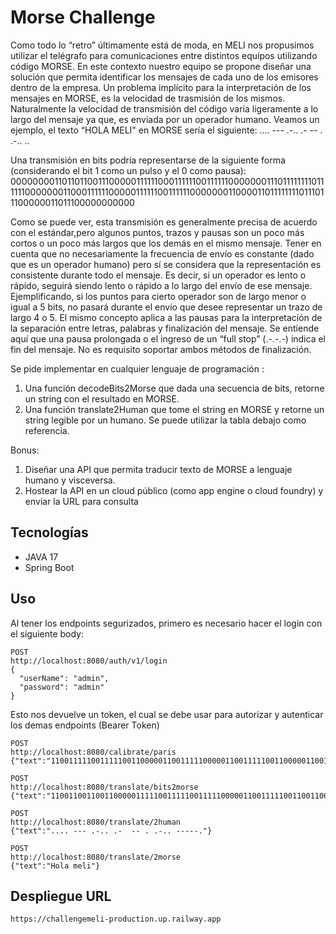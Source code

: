 # Morse Challenge

Como todo lo “retro” últimamente está de moda, en MELI nos propusimos utilizar el telégrafo para comunicaciones entre distintos equipos utilizando código MORSE. En este contexto nuestro equipo se propone diseñar una solución que permita identificar los mensajes de cada uno de los emisores dentro de la empresa.
Un problema implícito para la interpretación de los mensajes en MORSE, es la velocidad de trasmisión de los mismos. Naturalmente la velocidad de transmisión del código varía ligeramente a lo largo del mensaje ya que, es enviada por un operador humano.
Veamos un ejemplo, el texto “HOLA MELI" en MORSE sería el siguiente:
.... --- .-.. .- -- . .-.. ..

Una transmisión en bits podría representarse de la siguiente forma (considerando el bit 1 como un pulso y el 0 como pausa):
00000000110110110011100000111111000111111001111110000000111011111111011111100000001100011111100000111111001111110000000110000110111111110111011100000011011100000000000

Como se puede ver, esta transmisión es generalmente precisa de acuerdo con el estándar,pero algunos puntos, trazos y pausas son un poco más cortos o un poco más largos que los demás en el mismo mensaje.
Tener en cuenta que no necesariamente la frecuencia de envío es constante (dado que es un operador humano) pero sí se considera que la representación es consistente durante todo el mensaje. Es decir, si un operador es lento o rápido, seguirá siendo lento o rápido a lo largo del envío de ese mensaje. Ejemplificando, si los puntos para cierto operador son de largo menor o igual a 5 bits, no pasará durante el envío que desee representar un trazo de largo 4 o 5. El mismo concepto aplica a las pausas para la interpretación de la separación entre letras, palabras y finalización del mensaje.
Se entiende aquí que una pausa prolongada o el ingreso de un “full stop” (.-.-.-) indica el fin del mensaje. No es requisito soportar ambos métodos de finalización.

Se pide implementar en cualquier lenguaje de programación :
1. Una función decodeBits2Morse que dada una secuencia de bits, retorne un
   string con el resultado en MORSE.
2. Una función translate2Human que tome el string en MORSE y retorne un string
   legible por un humano. Se puede utilizar la tabla debajo como referencia.

Bonus:
1. Diseñar una API que permita traducir texto de MORSE a lenguaje humano y
   visceversa.
2. Hostear la API en un cloud público (como app engine o cloud foundry) y enviar la
   URL para consulta

## Tecnologías

- JAVA 17
- Spring Boot


## Uso

Al tener los endpoints segurizados, primero es necesario hacer el login con el siguiente body:


```
POST
http://localhost:8080/auth/v1/login 
{
  "userName": "admin",
  "password": "admin"
} 
```
Esto nos devuelve un token, el cual se debe usar para autorizar y autenticar los demas endpoints (Bearer Token)
```
POST
http://localhost:8080/calibrate/paris
{"text":"110011111001111100110000011001111100000110011111001100000110011000001100110011000000000011001111100111110011000001100111110000011001111100110000011001100000110011001100000000001100111110011111001100000110011111000001100111110011000001100110000011001100110000000000"}

POST
http://localhost:8080/translate/bits2morse
{"text":"110011001100110000011111001111100111110000011001111100110011000001100111110000000011110011111000001100000110011111001100110000011001100"}

POST
http://localhost:8080/translate/2human
{"text":".... --- .-.. .-  -- . .-.. -----."}

POST
http://localhost:8080/translate/2morse
{"text":"Hola meli"}
```
## Despliegue URL
```
https://challengemeli-production.up.railway.app
```